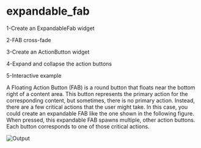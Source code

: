 # expandable_fab


1-Create an ExpandableFab widget


2-FAB cross-fade


3-Create an ActionButton widget


4-Expand and collapse the action buttons


5-Interactive example


A Floating Action Button (FAB) is a round button that floats near the bottom right of a content area. This button represents the primary action for the corresponding content, but sometimes, there is no primary action. Instead, there are a few critical actions that the user might take. In this case, you could create an expandable FAB like the one shown in the following figure. When pressed, this expandable FAB spawns multiple, other action buttons. Each button corresponds to one of those critical actions.


![Output](https://flutter.dev/assets/cookbook/effects/ExpandingFAB-5f206aa000722758d54ffc8aedf6c923256887d29a11d06e7de05debeb7d4707.gif)